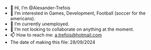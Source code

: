 - 👋 Hi, I’m @Alexander-Trefois
- 👀 I’m interested in Games, Development, Football (soccer for the americans).
- 🌱 I’m currently unemployed.
- 💞️ I’m not looking to collaborate on anything at the moment.
- 📫 How to reach me: a.trefois@hotmail.com
- The date of making this file: 28/09/2024

<!---
Alexander-Trefois/Alexander-Trefois is a ✨ special ✨ repository because its `README.md` (this file) appears on your GitHub profile.
You can click the Preview link to take a look at your changes.
--->

